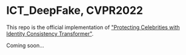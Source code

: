 # ICT_DeepFake, CVPR2022

This repo is the official implementation of ["Protecting Celebrities with Identity Consistency Transformer"](https://arxiv.org/abs/2203.01318v1). 



Coming soon...
